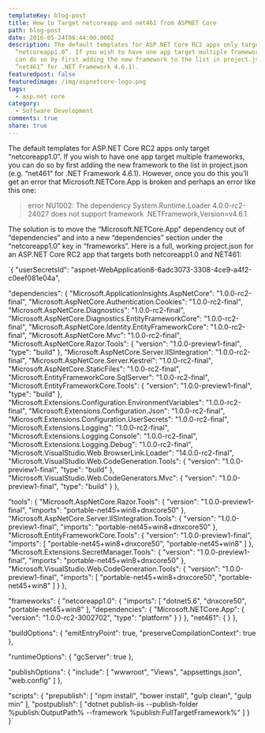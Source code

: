 ```yaml
---
templateKey: blog-post
title: How to Target netcoreapp and net461 from ASPNET Core
path: blog-post
date: 2016-05-24T06:44:00.000Z
description: The default templates for ASP.NET Core RC2 apps only target
  “netcoreapp1.0”. If you wish to have one app target multiple frameworks, you
  can do so by first adding the new framework to the list in project.json (e.g.
  “net461” for .NET Framework 4.6.1).
featuredpost: false
featuredimage: /img/aspnetcore-logo.png
tags:
  - asp.net core
category:
  - Software Development
comments: true
share: true
---
```

The default templates for ASP.NET Core RC2 apps only target “netcoreapp1.0”. If you wish to have one app target multiple frameworks, you can do so by first adding the new framework to the list in project.json (e.g. “net461” for .NET Framework 4.6.1). However, once you do this you’ll get an error that Microsoft.NETCore.App is broken and perhaps an error like this one:

> error NU1002: The dependency System.Runtime.Loader 4.0.0-rc2-24027 does not support framework .NETFramework,Version=v4.6.1.

The solution is to move the “Microsoft.NETCore.App” dependency out of “dependencies” and into a new “dependencies” section under the “netcoreapp1.0” key in “frameworks”. Here is a full, working project.json for an ASP.NET Core RC2 app that targets both netcoreapp1.0 and NET461:

`{   "userSecretsId": "aspnet-WebApplication8-6adc3073-3308-4ce9-a4f2-c0eef081e04a",

  "dependencies": {
    "Microsoft.ApplicationInsights.AspNetCore": "1.0.0-rc2-final",
    "Microsoft.AspNetCore.Authentication.Cookies": "1.0.0-rc2-final",
    "Microsoft.AspNetCore.Diagnostics": "1.0.0-rc2-final",
    "Microsoft.AspNetCore.Diagnostics.EntityFrameworkCore": "1.0.0-rc2-final",
    "Microsoft.AspNetCore.Identity.EntityFrameworkCore": "1.0.0-rc2-final",
    "Microsoft.AspNetCore.Mvc": "1.0.0-rc2-final",
    "Microsoft.AspNetCore.Razor.Tools": {
      "version": "1.0.0-preview1-final",
      "type": "build"
    },
    "Microsoft.AspNetCore.Server.IISIntegration": "1.0.0-rc2-final",
    "Microsoft.AspNetCore.Server.Kestrel": "1.0.0-rc2-final",
    "Microsoft.AspNetCore.StaticFiles": "1.0.0-rc2-final",
    "Microsoft.EntityFrameworkCore.SqlServer": "1.0.0-rc2-final",
    "Microsoft.EntityFrameworkCore.Tools": {
      "version": "1.0.0-preview1-final",
      "type": "build"
    },
    "Microsoft.Extensions.Configuration.EnvironmentVariables": "1.0.0-rc2-final",
    "Microsoft.Extensions.Configuration.Json": "1.0.0-rc2-final",
    "Microsoft.Extensions.Configuration.UserSecrets": "1.0.0-rc2-final",
    "Microsoft.Extensions.Logging": "1.0.0-rc2-final",
    "Microsoft.Extensions.Logging.Console": "1.0.0-rc2-final",
    "Microsoft.Extensions.Logging.Debug": "1.0.0-rc2-final",
    "Microsoft.VisualStudio.Web.BrowserLink.Loader": "14.0.0-rc2-final",
    "Microsoft.VisualStudio.Web.CodeGeneration.Tools": {
      "version": "1.0.0-preview1-final",
      "type": "build"
    },
    "Microsoft.VisualStudio.Web.CodeGenerators.Mvc": {
      "version": "1.0.0-preview1-final",
      "type": "build"
    }
  },

  "tools": {
    "Microsoft.AspNetCore.Razor.Tools": {
      "version": "1.0.0-preview1-final",
      "imports": "portable-net45+win8+dnxcore50"
    },
    "Microsoft.AspNetCore.Server.IISIntegration.Tools": {
      "version": "1.0.0-preview1-final",
      "imports": "portable-net45+win8+dnxcore50"
    },
    "Microsoft.EntityFrameworkCore.Tools": {
      "version": "1.0.0-preview1-final",
      "imports": [
        "portable-net45+win8+dnxcore50",
        "portable-net45+win8"
      ]
    },
    "Microsoft.Extensions.SecretManager.Tools": {
      "version": "1.0.0-preview1-final",
      "imports": "portable-net45+win8+dnxcore50"
    },
    "Microsoft.VisualStudio.Web.CodeGeneration.Tools": {
      "version": "1.0.0-preview1-final",
      "imports": [
        "portable-net45+win8+dnxcore50",
        "portable-net45+win8"
      ]
    }
  },

  "frameworks": {
    "netcoreapp1.0": {
      "imports": [
        "dotnet5.6",
        "dnxcore50",
        "portable-net45+win8"
      ],
      "dependencies": {
        "Microsoft.NETCore.App": {
          "version": "1.0.0-rc2-3002702",
          "type": "platform"
        }
      }
    },
      "net461": { }
    },

  "buildOptions": {
    "emitEntryPoint": true,
    "preserveCompilationContext": true
  },

  "runtimeOptions": {
    "gcServer": true
  },

  "publishOptions": {
    "include": [
      "wwwroot",
      "Views",
      "appsettings.json",
      "web.config"
    ]
  },

  "scripts": {
    "prepublish": [ "npm install", "bower install", "gulp clean", "gulp min" ],
    "postpublish": [ "dotnet publish-iis --publish-folder %publish:OutputPath% --framework %publish:FullTargetFramework%" ]
  }
}`